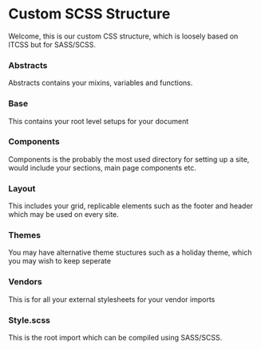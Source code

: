 # Custom SCSS Structure

Welcome, this is our custom CSS structure, which is loosely based on ITCSS but for SASS/SCSS.

### Abstracts

Abstracts contains your mixins, variables and functions.

### Base 

This contains your root level setups for your document

### Components 

Components is the probably the most used directory for setting up a site, would include your sections, main page components etc.

### Layout

This includes your grid, replicable elements such as the footer and header which may be used on every site.

### Themes

You may have alternative theme stuctures such as a holiday theme, which you may wish to keep seperate

### Vendors

This is for all your external stylesheets for your vendor imports

### Style.scss

This is the root import which can be compiled using SASS/SCSS.
